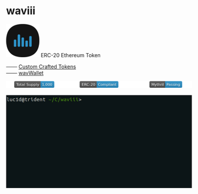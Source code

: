 # waviii
![waviii_logo](Etherscan.io/waviii_logo_small.png) 
ERC-20 Ethereum Token

─── [Custom Crafted Tokens](https://waviii.io)<br />
─── [wavWallet](https://github.com/luc1dLife/wavWallet)

<p align="left">
<a href="https://etherscan.io/token/0xBA00868912Af1a409F11E9c2B5d3a9376Cb3C2E2"><img src="Etherscan.io/waviii_badges.png"></a><br /><br />
<a href="https://etherscan.io/token/0xBA00868912Af1a409F11E9c2B5d3a9376Cb3C2E2" target="_blank"><img align="left" src="Etherscan.io/waviii.gif"></a>
</p>